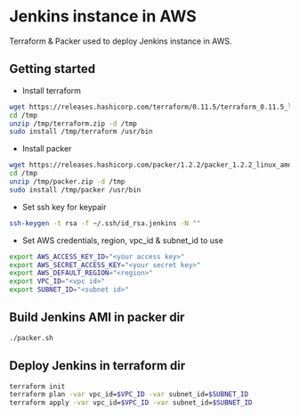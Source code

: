 # Jenkins instance in AWS

Terraform & Packer used to deploy Jenkins instance in AWS.

## Getting started

* Install terraform

```sh
wget https://releases.hashicorp.com/terraform/0.11.5/terraform_0.11.5_linux_amd64.zip -O /tmp/terraform.zip
cd /tmp
unzip /tmp/terraform.zip -d /tmp
sudo install /tmp/terraform /usr/bin
```

* Install packer

```sh
wget https://releases.hashicorp.com/packer/1.2.2/packer_1.2.2_linux_amd64.zip -O /tmp/packer.zip
cd /tmp
unzip /tmp/packer.zip -d /tmp
sudo install /tmp/packer /usr/bin
```

* Set ssh key for keypair

```sh
ssh-keygen -t rsa -f ~/.ssh/id_rsa.jenkins -N ""
```

* Set AWS credentials, region, vpc_id & subnet_id to use

```sh
export AWS_ACCESS_KEY_ID="<your access key>"
export AWS_SECRET_ACCESS_KEY="<your secret key>"
export AWS_DEFAULT_REGION="<region>"
export VPC_ID="<vpc id>"
export SUBNET_ID="<subnet id>"
```

## Build Jenkins AMI in packer dir

```sh
./packer.sh
```

## Deploy Jenkins in terraform dir

```sh
terraform init
terraform plan -var vpc_id=$VPC_ID -var subnet_id=$SUBNET_ID
terraform apply -var vpc_id=$VPC_ID -var subnet_id=$SUBNET_ID
```
